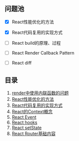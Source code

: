 ## 问题池
- [x] React性能优化的方法
- [x] React代码复用的实现方式

- [ ] React build的原理、过程
- [ ] React Render Callback Pattern
- [ ] React diff

## 目录
1. [render中使用内联函数的问题](./topics/2019/04/11_render_with_inline_function.md)
1. [React性能优化的方法](./topics/2019/04/12_optimizing_performance.md)
1. [React代码复用的实现方式](./topics/2019/04/15_code_reuse.md)
1. [React的Context概念](https://github.com/can-you-explain-it-to-me/daily-topic/blob/master/topics/2019/04/18_react_context.md)
1. [React Event](https://github.com/can-you-explain-it-to-me/daily-topic/issues/1)
1. [React hooks](https://github.com/can-you-explain-it-to-me/daily-topic/issues/2)
1. [React setState](https://github.com/can-you-explain-it-to-me/daily-topic/issues/5)
1. [React Router基础内容](https://github.com/can-you-explain-it-to-me/daily-topic/issues/8)
